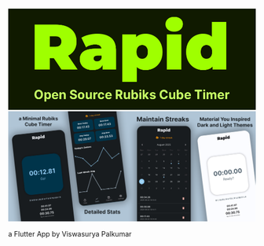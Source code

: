 ![logo](https://github.com/pvs333/Rapid/blob/main/logo.png?raw=true)
![ss](https://github.com/pvs333/Rapid/blob/main/Screenshots/ss.png?raw=true)

a Flutter App by Viswasurya Palkumar

